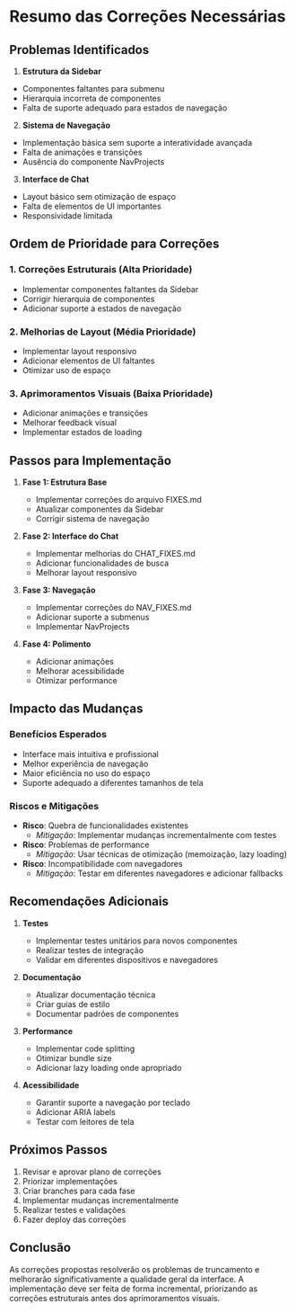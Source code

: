 # Resumo das Correções Necessárias

## Problemas Identificados

1. **Estrutura da Sidebar**
- Componentes faltantes para submenu
- Hierarquia incorreta de componentes
- Falta de suporte adequado para estados de navegação

2. **Sistema de Navegação**
- Implementação básica sem suporte a interatividade avançada
- Falta de animações e transições
- Ausência do componente NavProjects

3. **Interface de Chat**
- Layout básico sem otimização de espaço
- Falta de elementos de UI importantes
- Responsividade limitada

## Ordem de Prioridade para Correções

### 1. Correções Estruturais (Alta Prioridade)
- Implementar componentes faltantes da Sidebar
- Corrigir hierarquia de componentes
- Adicionar suporte a estados de navegação

### 2. Melhorias de Layout (Média Prioridade)
- Implementar layout responsivo
- Adicionar elementos de UI faltantes
- Otimizar uso de espaço

### 3. Aprimoramentos Visuais (Baixa Prioridade)
- Adicionar animações e transições
- Melhorar feedback visual
- Implementar estados de loading

## Passos para Implementação

1. **Fase 1: Estrutura Base**
   - Implementar correções do arquivo FIXES.md
   - Atualizar componentes da Sidebar
   - Corrigir sistema de navegação

2. **Fase 2: Interface do Chat**
   - Implementar melhorias do CHAT_FIXES.md
   - Adicionar funcionalidades de busca
   - Melhorar layout responsivo

3. **Fase 3: Navegação**
   - Implementar correções do NAV_FIXES.md
   - Adicionar suporte a submenus
   - Implementar NavProjects

4. **Fase 4: Polimento**
   - Adicionar animações
   - Melhorar acessibilidade
   - Otimizar performance

## Impacto das Mudanças

### Benefícios Esperados
- Interface mais intuitiva e profissional
- Melhor experiência de navegação
- Maior eficiência no uso do espaço
- Suporte adequado a diferentes tamanhos de tela

### Riscos e Mitigações
- **Risco**: Quebra de funcionalidades existentes
  - *Mitigação*: Implementar mudanças incrementalmente com testes
- **Risco**: Problemas de performance
  - *Mitigação*: Usar técnicas de otimização (memoização, lazy loading)
- **Risco**: Incompatibilidade com navegadores
  - *Mitigação*: Testar em diferentes navegadores e adicionar fallbacks

## Recomendações Adicionais

1. **Testes**
   - Implementar testes unitários para novos componentes
   - Realizar testes de integração
   - Validar em diferentes dispositivos e navegadores

2. **Documentação**
   - Atualizar documentação técnica
   - Criar guias de estilo
   - Documentar padrões de componentes

3. **Performance**
   - Implementar code splitting
   - Otimizar bundle size
   - Adicionar lazy loading onde apropriado

4. **Acessibilidade**
   - Garantir suporte a navegação por teclado
   - Adicionar ARIA labels
   - Testar com leitores de tela

## Próximos Passos

1. Revisar e aprovar plano de correções
2. Priorizar implementações
3. Criar branches para cada fase
4. Implementar mudanças incrementalmente
5. Realizar testes e validações
6. Fazer deploy das correções

## Conclusão

As correções propostas resolverão os problemas de truncamento e melhorarão significativamente a qualidade geral da interface. A implementação deve ser feita de forma incremental, priorizando as correções estruturais antes dos aprimoramentos visuais.
